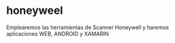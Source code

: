 # honeyweel
Emplearemos las herramientas de Scanner Honeywell y haremos aplicaciones WEB, ANDROID y XAMARIN
